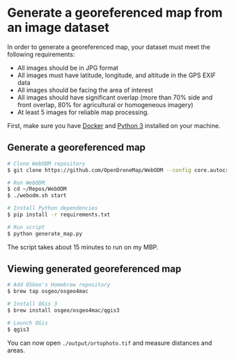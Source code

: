 # Generate a georeferenced map from an image dataset

In order to generate a georeferenced map, your dataset must meet the following requirements:

- All images should be in JPG format
- All images must have latitude, longitude, and altitude in the GPS EXIF data
- All images should be facing the area of interest
- All images should have significant overlap (more than 70% side and front overlap, 80% for agricultural or homogeneous imagery)
- At least 5 images for reliable map processing.

First, make sure you have [Docker](https://www.docker.com/get-started) and [Python 3](https://www.python.org/downloads/) installed on your machine.

## Generate a georeferenced map

```bash
# Clone WebODM repository
$ git clone https://github.com/OpenDroneMap/WebODM --config core.autocrlf=input --depth 1 ~/Repos/WebODM

# Run WebODM
$ cd ~/Repos/WebODM
$ ./webodm.sh start

# Install Python dependencies
$ pip install -r requirements.txt

# Run script
$ python generate_map.py
```

The script takes about 15 minutes to run on my MBP.

## Viewing generated georeferenced map

```bash
# Add OSGeo's Homebrew repository
$ brew tap osgeo/osgeo4mac

# Install QGis 3
$ brew install osgeo/osgeo4mac/qgis3

# Launch QGis
$ qgis3
```

You can now open `./output/ortophoto.tif` and measure distances and areas.
